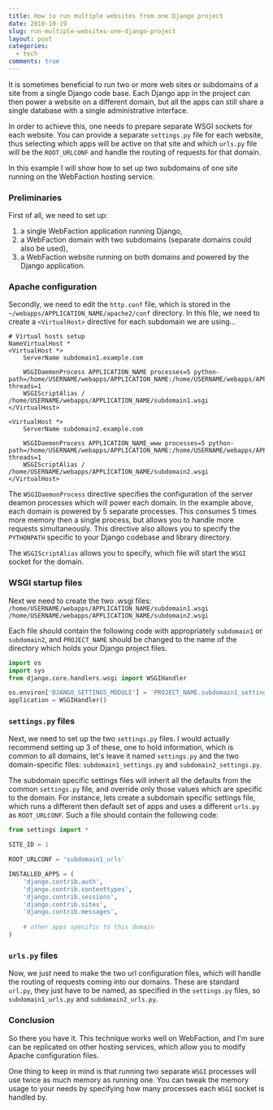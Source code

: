 ```yaml
---
title: How to run multiple websites from one Django project
date: 2010-10-19
slug: run-multiple-websites-one-django-project
layout: post
categories:
  - tech
comments: true
---
```


It is sometimes beneficial to run two or more web sites or subdomains of a site from a single Django code base. Each Django app in the project can then power a website on a different domain, but all the apps can still share a single database with a single administrative interface.

<!-- more -->

In order to achieve this, one needs to prepare separate WSGI sockets for each website. You can provide a separate `settings.py` file for each website, thus selecting which apps will be active on that site and which `urls.py` file will be the `ROOT_URLCONF` and handle the routing of requests for that domain.

In this example I will show how to set up two subdomains of one site running on the WebFaction hosting service.

### Preliminaries
First of all, we need to set up:  
1) a single WebFaction application running Django,  
2) a WebFaction domain with two subdomains (separate domains could also be used),  
3) a WebFaction website running on both domains and powered by the Django application.  

### Apache configuration
Secondly, we need to edit the `http.conf` file, which is stored in the `~/webapps/APPLICATION_NAME/apache2/conf` directory.
In this file, we need to create a `<VirtualHost>` directive for each subdomain we are using...

    # Virtual hosts setup
    NameVirtualHost *
    <VirtualHost *>
        ServerName subdomain1.example.com
    
        WSGIDaemonProcess APPLICATION_NAME processes=5 python-path=/home/USERNAME/webapps/APPLICATION_NAME:/home/USERNAME/webapps/APPLICATION_NAME/lib/python2.6 threads=1
        WSGIScriptAlias / /home/USERNAME/webapps/APPLICATION_NAME/subdomain1.wsgi
    </VirtualHost>
    
    <VirtualHost *>
        ServerName subdomain2.example.com
        
        WSGIDaemonProcess APPLICATION_NAME_www processes=5 python-path=/home/USERNAME/webapps/APPLICATION_NAME:/home/USERNAME/webapps/APPLICATION_NAME/lib/python2.6 threads=1
        WSGIScriptAlias / /home/USERNAME/webapps/APPLICATION_NAME/subdomain2.wsgi
    </VirtualHost>

The `WSGIDaemonProcess` directive specifies the configuration of the server deamon processes which will power each domain. In the example above, each domain is powered by 5 separate processes. This consumes 5 times more memory then a single process, but allows you to handle more requests simultaneously. This directive also allows you to specify the `PYTHONPATH` specific to your Django codebase and library directory.

The `WSGIScriptAlias` allows you to specify, which file will start the `WSGI` socket for the domain.

### WSGI startup files
Next we need to create the two .wsgi files:  
`/home/USERNAME/webapps/APPLICATION_NAME/subdomain1.wsgi`  
`/home/USERNAME/webapps/APPLICATION_NAME/subdomain2.wsgi`  

Each file should contain the following code with appropriately `subdomain1` or `subdomain2`, and `PROJECT_NAME` should be changed to the name of the directory which holds your Django project files.

```python
import os
import sys
from django.core.handlers.wsgi import WSGIHandler

os.environ['DJANGO_SETTINGS_MODULE'] = 'PROJECT_NAME.subdomain1_settings' # or PROJECT_NAME.subdomain2_settings
application = WSGIHandler()
```

### `settings.py` files
Next, we need to set up the two `settings.py` files. I would actually recommend setting up 3 of these, one to hold information, which is common to all domains, let's leave it named `settings.py` and the two domain-specific files: `subdomain1_settings.py` and `subdomain2_settings.py`. 

The subdomain specific settings files will inherit all the defaults from the common `settings.py` file, and override only those values which are specific to the domain. For instance, lets create a subdomain specific settings file, which runs a different then default set of apps and uses a different `urls.py` as `ROOT_URLCONF`. Such a file should contain the following code:

```python
from settings import *

SITE_ID = 1

ROOT_URLCONF = 'subdomain1_urls'

INSTALLED_APPS = (
    'django.contrib.auth',
    'django.contrib.contenttypes',
    'django.contrib.sessions',
    'django.contrib.sites',
    'django.contrib.messages',
    
    # other apps specific to this domain
)
```

### `urls.py` files
Now, we just need to make the two url configuration files, which will handle the routing of requests coming into our domains. These are standard `url.py`, they just have to be named, as specified in the `settings.py` files, so `subdomain1_urls.py` and `subdomain2_urls.py`.

### Conclusion
So there you have it. This technique works well on WebFaction, and I'm sure can be replicated on other hosting services, which allow you to modify Apache configuration files.

One thing to keep in mind is that running two separate `WSGI` processes will use twice as much memory as running one. You can tweak the memory usage to your needs by specifying how many processes each `WSGI` socket is handled by.